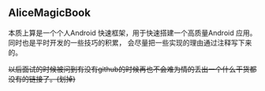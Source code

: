 ## AliceMagicBook

本质上算是一个个人Android 快速框架，用于快速搭建一个高质量Android 应用。同时也是平时开发的一些技巧的积累，
会尽量把一些实现的理由通过注释写下来的。

~~以后面试的时候被问到有没有github的时候再也不会难为情的丢出一个什么干货都没有的链接了。(划掉)~~

